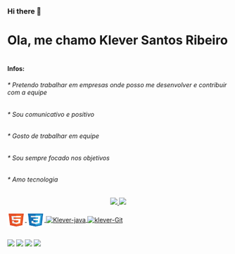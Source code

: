 ### Hi there 👋
<div>
<h1> Ola, me chamo Klever Santos Ribeiro<h1>
<h4>Infos:</h4>
<h6>* Pretendo trabalhar em empresas onde posso me desenvolver e contribuir com a equipe</h4>
<h6>* Sou comunicativo e positivo</h6>
<h6>* Gosto de trabalhar em equipe
<h6>* Sou sempre focado nos objetivos
<h6>* Amo tecnologia

</div>

##

<div align="center">
  <a href="https://github.com/KleverSantos">
  <img height="180em" src="https://github-readme-stats.vercel.app/api?username=KleverSantos&show_icons=true&theme=dark&include_all_commits=true&count_private=true"/>
  <img height="180em" src="https://github-readme-stats.vercel.app/api/top-langs/?username=KleverSantos&layout=compact&langs_count=7&theme=dark"/>
</div>
  
  <div style="display: inline_block"><br>
  <img align="center" alt="Klever-HTML" height="30" width="40" src="https://raw.githubusercontent.com/devicons/devicon/master/icons/html5/html5-original.svg">
  <img align="center" alt="KLever-CSS" height="30" width="40" src="https://raw.githubusercontent.com/devicons/devicon/master/icons/css3/css3-original.svg">
  <img align="center" alt="Klever-java" height="50" width="40" src="https://cdn.jsdelivr.net/gh/devicons/devicon/icons/java/java-original-wordmark.svg" />
  <img align="center" alt="klever-Git" height="60" width="40" src="https://cdn.jsdelivr.net/gh/devicons/devicon/icons/git/git-original-wordmark.svg" />
          
</div>
  
  ##
  
  <div>
  <a href="https://www.instagram.com/klvr_music/" target="_blank"><img src="https://img.shields.io/badge/-Instagram-%23E4405F?style=for-the-badge&logo=instagram&logoColor=white" target="_blank"></a>
  <a href = "mailto:kleversantosribeiro@gmail.com"><img src="https://img.shields.io/badge/-Gmail-%23333?style=for-the-badge&logo=gmail&logoColor=white" target="_blank"></a>
  <a href="https://www.linkedin.com/in/klever-santos-ribeiro-021b7b230/" target="_blank"><img src="https://img.shields.io/badge/-LinkedIn-%230077B5?style=for-the-badge&logo=linkedin&logoColor=white" target="_blank"></a>
  <a href="https://www.facebook.com/klever.santosribeiro/"><img src="https://img.shields.io/badge/Facebook-1877F2?style=for-the-badge&logo=facebook&logoColor=white"
target="_blank"></a>
  </div>
